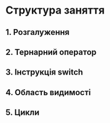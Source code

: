 # Структура заняття

## 1. Розгалуження

## 2. Тернарний оператор

## 3. Інструкція switch

## 4. Область видимості

## 5. Цикли
